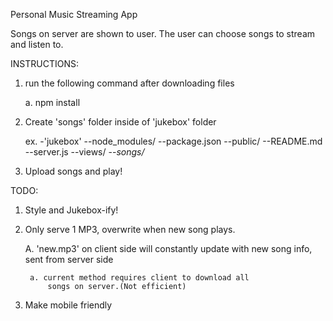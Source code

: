 Personal Music Streaming App

Songs on server are shown to user. The user can choose songs to stream and listen to.

INSTRUCTIONS:

1. run the following command after downloading files
	
	a. npm install

2. Create 'songs' folder inside of 'jukebox' folder
	
	ex. -'jukebox'
		--node_modules/
		--package.json
		--public/
		--README.md
		--server.js
		--views/
		--*songs/*


3. Upload songs and play!


TODO:
1. Style and Jukebox-ify!

2. Only serve 1 MP3, overwrite when new song plays.

	A. 'new.mp3' on client side will constantly update with
		new song info, sent from server side

		a. current method requires client to download all
			songs on server.(Not efficient)

3. Make mobile friendly